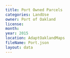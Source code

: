 ```yaml
---
title: Port Owned Parcels
categories: LandUse
owner: Port of Oakland
license:
month: 
year: 2015
location: AdaptOaklandMaps
fileName: Port.json
layout: data
---
```


 
